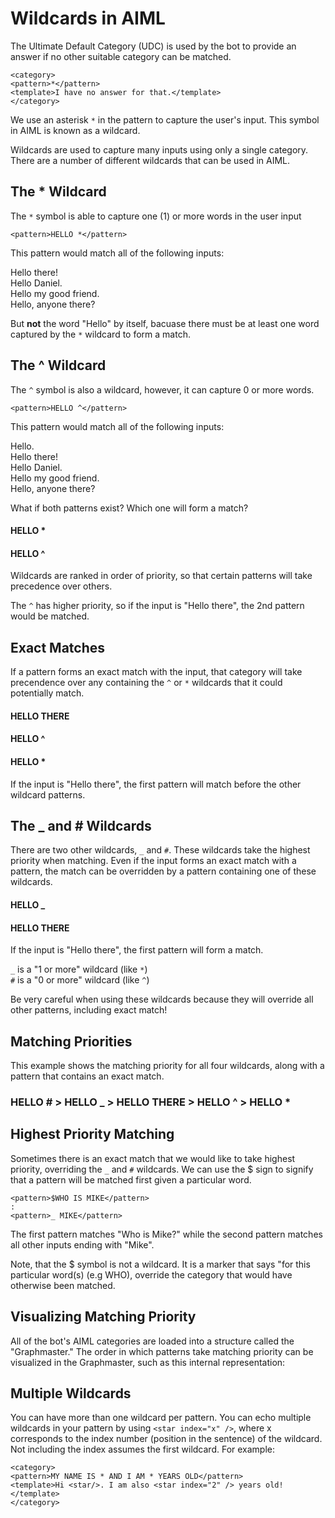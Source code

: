
# Wildcards in AIML

The Ultimate Default Category (UDC) is used by the bot to provide an answer if no other suitable category can be matched.

    <category>
    <pattern>*</pattern>
    <template>I have no answer for that.</template>
    </category>
    
We use an asterisk `*` in the pattern to capture the user's input. This symbol in AIML is known as a wildcard.

Wildcards are used to capture many inputs using only a single category. 
There are a number of different wildcards that can be used in AIML.

## The * Wildcard

The `*` symbol is able to capture one (1) or more words in the user input

    <pattern>HELLO *</pattern>
    
This pattern would match all of the following inputs:

Hello there!  
Hello Daniel.  
Hello my good friend.  
Hello, anyone there?  

But **not** the word "Hello" by itself, bacuase there must be at least one word captured by the `*` wildcard to form a match.

## The ^ Wildcard

The `^` symbol is also a wildcard, however, it can capture 0 or more words.

    <pattern>HELLO ^</pattern>
    
This pattern would match all of the following inputs:

Hello.  
Hello there!  
Hello Daniel.  
Hello my good friend.  
Hello, anyone there?  

What if both patterns exist? Which one will form a match? 

#### HELLO *
#### HELLO ^

Wildcards are ranked in order of priority, so that certain patterns will take precedence over others.

The `^` has higher priority, so if the input is "Hello there", the 2nd pattern would be matched.

## Exact Matches

If a pattern forms an exact match with the input, that category will take precendence 
over any containing the `^` or `*` wildcards that it could potentially match.

#### HELLO THERE  
#### HELLO ^
#### HELLO *  

If the input is "Hello there", the first pattern will match before the other wildcard patterns.

## The _ and # Wildcards

There are two other wildcards, `_` and `#`. These wildcards take the highest priority 
when matching. Even if the input forms an exact match with a pattern, the match can be 
overridden by a pattern containing one of these wildcards.

#### HELLO _  
#### HELLO THERE  

If the input is "Hello there", the first pattern will form a match.

`_` is a "1 or more" wildcard (like `*`)  
`#` is a "0 or more" wildcard (like `^`)

Be very careful when using these wildcards because they will override all other patterns, including exact match!

## Matching Priorities

This example shows the matching priority for all four wildcards, along with a pattern that contains an exact match.

### HELLO # > HELLO _ **>** HELLO THERE **>** HELLO ^ **>** HELLO *  

## Highest Priority Matching

Sometimes there is an exact match that we would like to take highest priority, overriding the `_` and `#` wildcards.
We can use the $ sign to signify that a pattern will be matched first given a particular word.

    <pattern>$WHO IS MIKE</pattern>
    :
    <pattern>_ MIKE</pattern>
    
The first pattern matches "Who is Mike?" while the second pattern matches all other inputs ending with "Mike".

Note, that the $ symbol is not a wildcard. It is a marker that says "for this particular word(s) 
(e.g WHO), override the category that would have otherwise been matched.

## Visualizing Matching Priority

All of the bot's AIML categories are loaded into a structure called the "Graphmaster." The order in which
patterns take matching priority can be visualized in the Graphmaster, such as this internal representation:

## Multiple Wildcards

You can have more than one wildcard per pattern. You can echo multiple wildcards in your 
pattern by using `<star index="x" />`, where x corresponds to the index number (position in 
the sentence) of the wildcard. Not including the index assumes the first wildcard. For example:

    <category>
    <pattern>MY NAME IS * AND I AM * YEARS OLD</pattern>
    <template>Hi <star/>. I am also <star index="2" /> years old!</template>
    </category>
    


